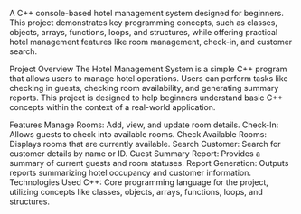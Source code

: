 A C++ console-based hotel management system designed for beginners. This project demonstrates key programming concepts, such as classes, objects, arrays, functions, loops, and structures, while offering practical hotel management features like room management, check-in, and customer search.

Project Overview
The Hotel Management System is a simple C++ program that allows users to manage hotel operations. Users can perform tasks like checking in guests, checking room availability, and generating summary reports. This project is designed to help beginners understand basic C++ concepts within the context of a real-world application.

Features
Manage Rooms: Add, view, and update room details.
Check-In: Allows guests to check into available rooms.
Check Available Rooms: Displays rooms that are currently available.
Search Customer: Search for customer details by name or ID.
Guest Summary Report: Provides a summary of current guests and room statuses.
Report Generation: Outputs reports summarizing hotel occupancy and customer information.
Technologies Used
C++: Core programming language for the project, utilizing concepts like classes, objects, arrays, functions, loops, and structures.
